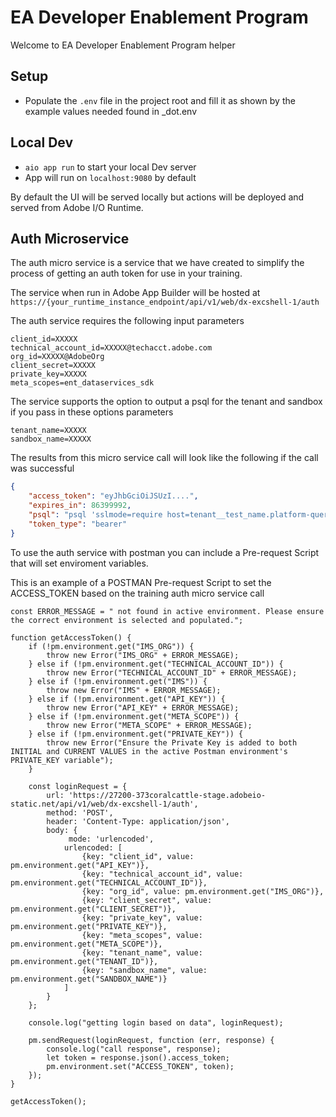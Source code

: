 # EA Developer Enablement Program

Welcome to EA Developer Enablement Program helper 
  
## Setup

- Populate the `.env` file in the project root and fill it as shown by the example values needed found in _dot.env
  
    

## Local Dev

- `aio app run` to start your local Dev server
- App will run on `localhost:9080` by default

By default the UI will be served locally but actions will be deployed and served from Adobe I/O Runtime. 
  
  
## Auth Microservice 
The auth micro service is a service that we have created to simplify the process of getting an auth token for use in your training.    

The service when run in Adobe App Builder will be hosted at 
`https://{your_runtime_instance_endpoint/api/v1/web/dx-excshell-1/auth`      
   
The auth service requires the following input parameters 
```
client_id=XXXXX
technical_account_id=XXXXX@techacct.adobe.com
org_id=XXXXX@AdobeOrg
client_secret=XXXXX
private_key=XXXXX
meta_scopes=ent_dataservices_sdk
```

The service supports the option to output a psql for the tenant and sandbox if you pass in these options parameters
```
tenant_name=XXXXX
sandbox_name=XXXXX
```

The results from this micro service call will look like the following if the call was successful 
```JSON
{
    "access_token": "eyJhbGciOiJSUzI....",
    "expires_in": 86399992,
    "psql": "psql 'sslmode=require host=tenant__test_name.platform-query.adobe.io port=80 dbname=my__fake_sandbox_name:all user=3C9419175E9D393C0A495E39@AdobeOrg password=eyJhbGciOiJSUzI....'",
    "token_type": "bearer"
}
```

To use the auth service with postman you can include a Pre-request Script that will set enviroment variables.  

This is an example of a POSTMAN Pre-request Script to set the ACCESS_TOKEN based on the training auth micro service call
```JS
const ERROR_MESSAGE = " not found in active environment. Please ensure the correct environment is selected and populated.";

function getAccessToken() {
    if (!pm.environment.get("IMS_ORG")) {
        throw new Error("IMS_ORG" + ERROR_MESSAGE);
    } else if (!pm.environment.get("TECHNICAL_ACCOUNT_ID")) {
        throw new Error("TECHNICAL_ACCOUNT_ID" + ERROR_MESSAGE);
    } else if (!pm.environment.get("IMS")) {
        throw new Error("IMS" + ERROR_MESSAGE);
    } else if (!pm.environment.get("API_KEY")) {
        throw new Error("API_KEY" + ERROR_MESSAGE);
    } else if (!pm.environment.get("META_SCOPE")) {
        throw new Error("META_SCOPE" + ERROR_MESSAGE);
    } else if (!pm.environment.get("PRIVATE_KEY")) {
        throw new Error("Ensure the Private Key is added to both INITIAL and CURRENT VALUES in the active Postman environment's PRIVATE_KEY variable");
    }

    const loginRequest = {
        url: 'https://27200-373coralcattle-stage.adobeio-static.net/api/v1/web/dx-excshell-1/auth',
        method: 'POST',
        header: 'Content-Type: application/json',
        body: {
             mode: 'urlencoded',
            urlencoded: [
                {key: "client_id", value: pm.environment.get("API_KEY")},
                {key: "technical_account_id", value: pm.environment.get("TECHNICAL_ACCOUNT_ID")},
                {key: "org_id", value: pm.environment.get("IMS_ORG")},
                {key: "client_secret", value: pm.environment.get("CLIENT_SECRET")},
                {key: "private_key", value: pm.environment.get("PRIVATE_KEY")},
                {key: "meta_scopes", value: pm.environment.get("META_SCOPE")},
                {key: "tenant_name", value: pm.environment.get("TENANT_ID")},
                {key: "sandbox_name", value: pm.environment.get("SANDBOX_NAME")}
            ]
        }
    };

    console.log("getting login based on data", loginRequest);

    pm.sendRequest(loginRequest, function (err, response) {
        console.log("call response", response);
        let token = response.json().access_token;
        pm.environment.set("ACCESS_TOKEN", token);
    });
}

getAccessToken();
```
